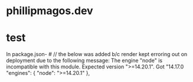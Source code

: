 # phillipmagos.dev
# test

In package.json-   # // the below was added b/c render kept erroring out on deployment due to the following message: The engine "node" is incompatible with this module. Expected version ">=14.20.1". Got "14.17.0
"engines": {
    "node": ">=14.20.1" 
  },